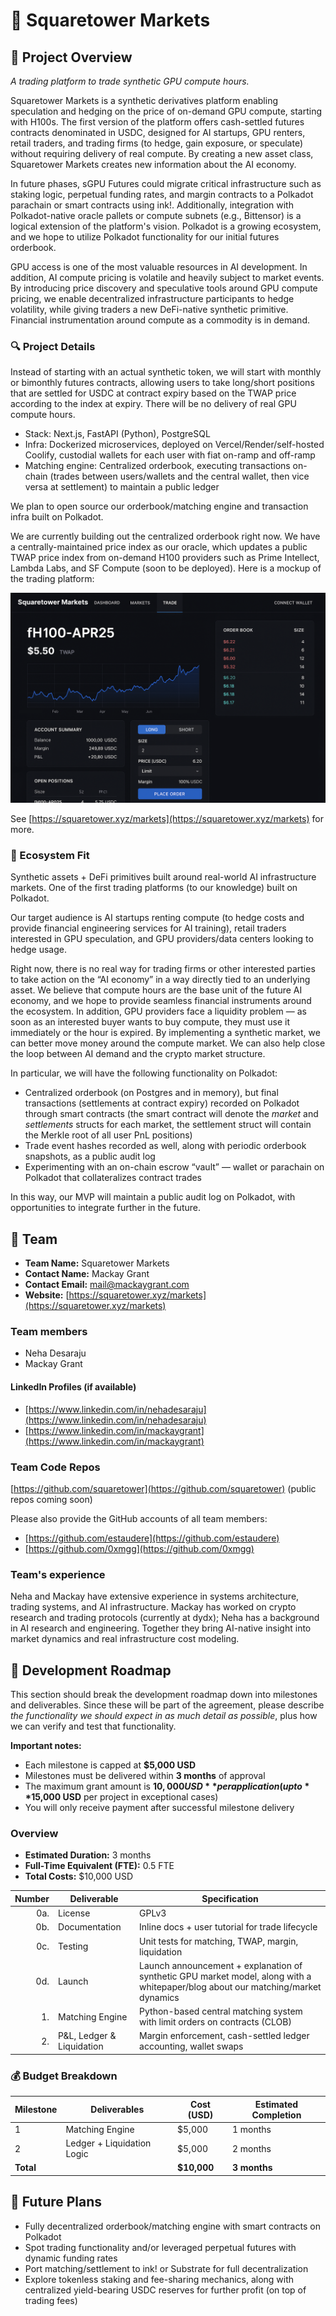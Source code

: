 # 📝 Squaretower Markets

## 🌟 Project Overview

*A trading platform to trade synthetic GPU compute hours.*

Squaretower Markets is a synthetic derivatives platform enabling speculation and hedging on the price of on-demand GPU compute, starting with H100s. The first version of the platform offers cash-settled futures contracts denominated in USDC, designed for AI startups, GPU renters, retail traders, and trading firms (to hedge, gain exposure, or speculate) without requiring delivery of real compute. By creating a new asset class, Squaretower Markets creates new information about the AI economy.

In future phases, sGPU Futures could migrate critical infrastructure such as staking logic, perpetual funding rates, and margin contracts to a Polkadot parachain or smart contracts using ink!. Additionally, integration with Polkadot-native oracle pallets or compute subnets (e.g., Bittensor) is a logical extension of the platform's vision. Polkadot is a growing ecosystem, and we hope to utilize Polkadot functionality for our initial futures orderbook.

GPU access is one of the most valuable resources in AI development. In addition, AI compute pricing is volatile and heavily subject to market events. By introducing price discovery and speculative tools around GPU compute pricing, we enable decentralized infrastructure participants to hedge volatility, while giving traders a new DeFi-native synthetic primitive. Financial instrumentation around compute as a commodity is in demand.

### 🔍 Project Details

Instead of starting with an actual synthetic token, we will start with monthly or bimonthly futures contracts, allowing users to take long/short positions that are settled for USDC at contract expiry based on the TWAP price according to the index at expiry. There will be no delivery of real GPU compute hours.

- Stack: Next.js, FastAPI (Python), PostgreSQL
- Infra: Dockerized microservices, deployed on Vercel/Render/self-hosted Coolify, custodial wallets for each user with fiat on-ramp and off-ramp
- Matching engine: Centralized orderbook, executing transactions on-chain (trades between users/wallets and the central wallet, then vice versa at settlement) to maintain a public ledger

We plan to open source our orderbook/matching engine and transaction infra built on Polkadot.

We are currently building out the centralized orderbook right now. We have a centrally-maintained price index as our oracle, which updates a public TWAP price index from on-demand H100 providers such as Prime Intellect, Lambda Labs, and SF Compute (soon to be deployed). Here is a mockup of the trading platform:

![mockup](./mockup.png)

See [https://squaretower.xyz/markets](https://squaretower.xyz/markets) for more.

### 🧩 Ecosystem Fit

Synthetic assets + DeFi primitives built around real-world AI infrastructure markets. One of the first trading platforms (to our knowledge) built on Polkadot.

Our target audience is AI startups renting compute (to hedge costs and provide financial engineering services for AI training), retail traders interested in GPU speculation, and GPU providers/data centers looking to hedge usage.

Right now, there is no real way for trading firms or other interested parties to take action on the “AI economy” in a way directly tied to an underlying asset. We believe that compute hours are the base unit of the future AI economy, and we hope to provide seamless financial instruments around the ecosystem. In addition, GPU providers face a liquidity problem — as soon as an interested buyer wants to buy compute, they must use it immediately or the hour is expired. By implementing a synthetic market, we can better move money around the compute market. We can also help close the loop between AI demand and the crypto market structure.

In particular, we will have the following functionality on Polkadot:

- Centralized orderbook (on Postgres and in memory), but final transactions (settlements at contract expiry) recorded on Polkadot through smart contracts (the smart contract will denote the *market* and *settlements* structs for each market, the settlement struct will contain the Merkle root of all user PnL positions)
- Trade event hashes recorded as well, along with periodic orderbook snapshots, as a public audit log
- Experimenting with an on-chain escrow “vault” — wallet or parachain on Polkadot that collateralizes contract trades

In this way, our MVP will maintain a public audit log on Polkadot, with opportunities to integrate further in the future.

## 👥 Team

- **Team Name:** Squaretower Markets
- **Contact Name:** Mackay Grant
- **Contact Email:** mail@mackaygrant.com
- **Website:** [https://squaretower.xyz/markets](https://squaretower.xyz/markets)

### Team members

- Neha Desaraju
- Mackay Grant

#### LinkedIn Profiles (if available)

- [https://www.linkedin.com/in/nehadesaraju](https://www.linkedin.com/in/nehadesaraju)
- [https://www.linkedin.com/in/mackaygrant](https://www.linkedin.com/in/mackaygrant)

### Team Code Repos

[https://github.com/squaretower](https://github.com/squaretower) (public repos coming soon)

Please also provide the GitHub accounts of all team members:

- [https://github.com/estaudere](https://github.com/estaudere)
- [https://github.com/0xmgg](https://github.com/0xmgg)

### Team's experience

Neha and Mackay have extensive experience in systems architecture, trading systems, and AI infrastructure. Mackay has worked on crypto research and trading protocols (currently at dydx); Neha has a background in AI research and engineering. Together they bring AI-native insight into market dynamics and real infrastructure cost modeling.

## 📅 Development Roadmap

This section should break the development roadmap down into milestones and deliverables. Since these will be part of the agreement, please describe *the functionality we should expect in as much detail as possible*, plus how we can verify and test that functionality.

**Important notes:**
- Each milestone is capped at **$5,000 USD**
- Milestones must be delivered within **3 months** of approval
- The maximum grant amount is **$10,000 USD** per application (up to **$15,000 USD** per project in exceptional cases)
- You will only receive payment after successful milestone delivery

### Overview

- **Estimated Duration:** 3 months
- **Full-Time Equivalent (FTE):** 0.5 FTE
- **Total Costs:** $10,000 USD

| Number | Deliverable | Specification |
| -----: | ----------- | ------------- |
| 0a. | License | GPLv3 |
| 0b. | Documentation | Inline docs + user tutorial for trade lifecycle |
| 0c. | Testing | Unit tests for matching, TWAP, margin, liquidation |
| 0d. | Launch | Launch announcement + explanation of synthetic GPU market model, along with a whitepaper/blog about our matching/market dynamics |
| 1. | Matching Engine | Python-based central matching system with limit orders on contracts (CLOB) |
| 2. | P&L, Ledger & Liquidation | Margin enforcement, cash-settled ledger accounting, wallet swaps |

### 💰 Budget Breakdown

| Milestone | Deliverables | Cost (USD) | Estimated Completion |
| --- | --- | --- | --- |
| 1 | Matching Engine | $5,000 | 1 months |
| 2 | Ledger + Liquidation Logic | $5,000 | 2 months |
| **Total** | | **$10,000** | **3 months** |

## 🔮 Future Plans

- Fully decentralized orderbook/matching engine with smart contracts on Polkadot
- Spot trading functionality and/or leveraged perpetual futures with dynamic funding rates
- Port matching/settlement to ink! or Substrate for full decentralization
- Explore tokenless staking and fee-sharing mechanics, along with centralized yield-bearing USDC reserves for further profit (on top of trading fees)
